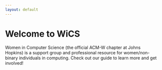 ```yaml
---
layout: default
---
```

# Welcome to WiCS

Women in Computer Science (the official ACM-W chapter at Johns Hopkins)
is a support group and professional resource for women/non-binary individuals
in computing. Check out our guide to learn more and get involved!
